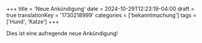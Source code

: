 +++
title = 'Neue Ankündigung'
date = 2024-10-29T12:23:19-04:00
draft = true
translationKey = '1730218999'
categories = ['bekanntmachung']
tags = ['Hund', 'Katze']
+++

Dies ist eine aufregende neue Ankündigung!
